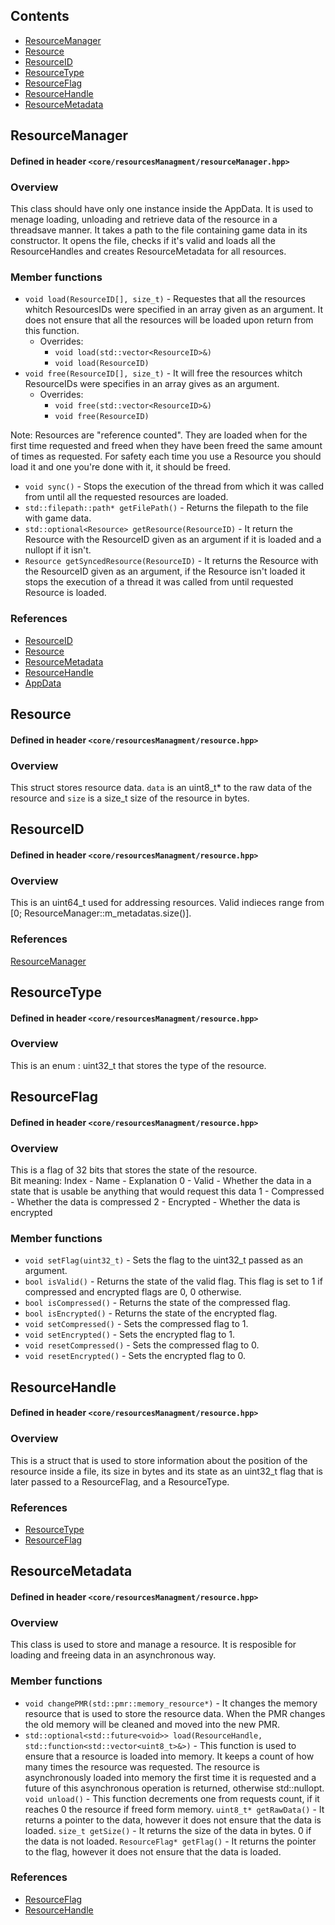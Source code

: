 ## Contents
- [ResourceManager](#resourcemanager)
- [Resource](#resource)
- [ResourceID](#resourceid)
- [ResourceType](#resourcetype)
- [ResourceFlag](#resourceflag)
- [ResourceHandle](#resourcehandle)
- [ResourceMetadata](#resourcemetadata)

## <a id="resourcemanager"></a>ResourceManager
#### Defined in header `<core/resourcesManagment/resourceManager.hpp>`
### Overview
This class should have only one instance inside the AppData. It is used to menage loading, unloading and retrieve data of the resource in a threadsave manner.
It takes a path to the file containing game data in its constructor. It opens the file, checks if it's valid and loads all the ResourceHandles and creates
ResourceMetadata for all resources.
### Member functions
- `void load(ResourceID[], size_t)` - Requestes that all the resources whitch ResourcesIDs were specified in an array given as an argument. It does not ensure
that all the resources will be loaded upon return from this function.
    - Overrides:
        - `void load(std::vector<ResourceID>&)`
        - `void load(ResourceID)`
- `void free(ResourceID[], size_t)` - It will free the resources whitch ResourceIDs were specifies in an array gives as an argument.
    - Overrides:
        - `void free(std::vector<ResourceID>&)`
        - `void free(ResourceID)`   


Note: Resources are "reference counted". They are loaded when for the first time requested and freed when they have been freed the same amount of times as 
requested. For safety each time you use a Resource you should load it and one you're done with it, it should be freed.
- `void sync()` - Stops the execution of the thread from which it was called from until all the requested resources are loaded.
- `std::filepath::path* getFilePath()` - Returns the filepath to the file with game data.
- `std::optional<Resource> getResource(ResourceID)` - It return the Resource with the ResourceID given as an argument if it is loaded and a nullopt if it isn't.
- `Resource getSyncedResource(ResourceID)` - It returns the Resource with the ResourceID given as an argument, if the Resource isn't loaded it stops the
execution of a thread it was called from until requested Resource is loaded.
### References
- [ResourceID](#resourceid)
- [Resource](#resource)
- [ResourceMetadata](#resourcemetadata)
- [ResourceHandle](#resourcehandle)
- [AppData](AppCore.md#appdata)

## <a id="resource"></a>Resource
#### Defined in header `<core/resourcesManagment/resource.hpp>`
### Overview
This struct stores resource data. `data` is an uint8_t* to the raw data of the resource and `size` is a size_t size of the resource in bytes.

## <a id="resourceid"></a>ResourceID
#### Defined in header `<core/resourcesManagment/resource.hpp>`
### Overview
This is an uint64_t used for addressing resources. Valid indieces range from [0; ResourceManager::m_metadatas.size()].
### References
[ResourceManager](#resourcemanager)

## <a id="resourcetype"></a>ResourceType
#### Defined in header `<core/resourcesManagment/resource.hpp>`
### Overview
This is an enum : uint32_t that stores the type of the resource.

## <a id="resourceflag"></a>ResourceFlag
#### Defined in header `<core/resourcesManagment/resource.hpp>`
### Overview
This is a flag of 32 bits that stores the state of the resource.  
Bit meaning:
Index - Name - Explanation
0 - Valid - Whether the data in a state that is usable be anything that would request this data
1 - Compressed - Whether the data is compressed
2 - Encrypted - Whether the data is encrypted
### Member functions
- `void setFlag(uint32_t)` - Sets the flag to the uint32_t passed as an argument.
- `bool isValid()` - Returns the state of the valid flag. This flag is set to 1 if compressed and encrypted flags are 0, 0 otherwise.
- `bool isCompressed()` - Returns the state of the compressed flag.
- `bool isEncrypted()` - Returns the state of the encrypted flag.
- `void setCompressed()` - Sets the compressed flag to 1.
- `void setEncrypted()` - Sets the encrypted flag to 1.
- `void resetCompressed()` - Sets the compressed flag to 0.
- `void resetEncrypted()` - Sets the encrypted flag to 0.

## <a id="resourcehandle"></a>ResourceHandle
#### Defined in header `<core/resourcesManagment/resource.hpp>`
### Overview
This is a struct that is used to store information about the position of the resource inside a file, its size in bytes and its state as an uint32_t flag that is
later passed to a ResourceFlag, and a ResourceType.
### References
- [ResourceType](#resourcetype)
- [ResourceFlag](#resourceflag)

## <a id="resourcemetadata"></a>ResourceMetadata
#### Defined in header `<core/resourcesManagment/resource.hpp>`
### Overview
This class is used to store and manage a resource. It is resposible for loading and freeing data in an asynchronous way.
### Member functions
- `void changePMR(std::pmr::memory_resource*)` - It changes the memory resource that is used to store the resource data. When the PMR changes the old memory 
will be cleaned and moved into the new PMR.
- `std::optional<std::future<void>> load(ResourceHandle, std::function<std::vector<uint8_t>&>)` - This function is used to ensure that a resource is loaded into
memory. It keeps a count of how many times the resource was requested. The resource is asynchronously loaded into memory the first time it is requested and a 
future of this asynchronous operation is returned, otherwise std::nullopt.
`void unload()` - This function decrements one from requests count, if it reaches 0 the resource if freed form memory.
`uint8_t* getRawData()` - It returns a pointer to the data, however it does not ensure that the data is loaded.
`size_t getSize()` - It returns the size of the data in bytes. 0 if the data is not loaded.
`ResourceFlag* getFlag()` - It returns the pointer to the flag, however it does not ensure that the data is loaded.
### References
- [ResourceFlag](#resourceflag)
- [ResourceHandle](#resourcehandle)
